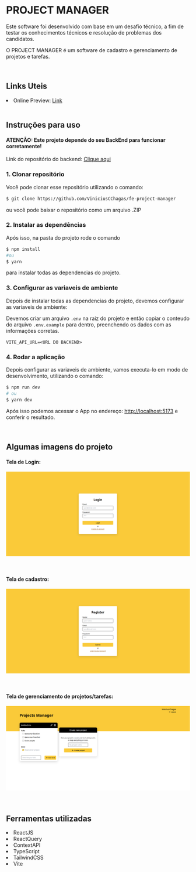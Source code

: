 # PROJECT MANAGER

Este software foi desenvolvido com base em um desafio técnico, a fim de testar os conhecimentos técnicos e resolução de problemas dos candidatos.

O PROJECT MANAGER é um software de cadastro e gerenciamento de projetos e tarefas.

</br>

## Links Uteis

<li>Online Preview: <a href="https://frontend-project-manager.vercel.app/" target="_blank">Link</a></li>

</br>

## Instruções para uso

#### ATENÇÃO: Este projeto depende do seu BackEnd para funcionar corretamente!

Link do repositório do backend: <a href="https://github.com/ViniciusCChagas/be-project-manager" target="_blank">Clique aqui</a>

### 1. Clonar repositório

Você pode clonar esse repositório utilizando o comando: <br>

```bash
$ git clone https://github.com/ViniciusCChagas/fe-project-manager
```

ou você pode baixar o repositório como um arquivo .ZIP

### 2. Instalar as dependências

Após isso, na pasta do projeto rode o comando

```bash
$ npm install
#ou
$ yarn
```

para instalar todas as dependencias do projeto. <br>

### 3. Configurar as variaveis de ambiente

Depois de instalar todas as dependencias do projeto, devemos configurar as variaveis de ambiente:

Devemos criar um arquivo `.env` na raiz do projeto e então copiar o conteudo do arquivo `.env.example` para dentro, preenchendo os dados com as informações corretas.

```env
VITE_API_URL=<URL DO BACKEND>
```

### 4. Rodar a aplicação

Depois configurar as variaveis de ambiente, vamos executa-lo em modo de desenvolvimento, utilizando o comando:

```bash
$ npm run dev
# ou
$ yarn dev
```

Após isso podemos acessar o App no endereço: [http://localhost:5173](http://localhost:5173) e conferir o resultado.

</br>

## Algumas imagens do projeto

#### Tela de Login:

![Tela de Login](readme/tela-de-login.png)

<br/>

#### Tela de cadastro:

![Cadastro de Funcionáio](readme/tela-de-cadastro.png)

<br/>

#### Tela de gerenciamento de projetos/tarefas:

![Home](readme/home.png)

<br/>

## Ferramentas utilizadas

<li>ReactJS</li>
<li>ReactQuery</li>
<li>ContextAPI</li>
<li>TypeScript</li>
<li>TailwindCSS</li>
<li>Vite</li>